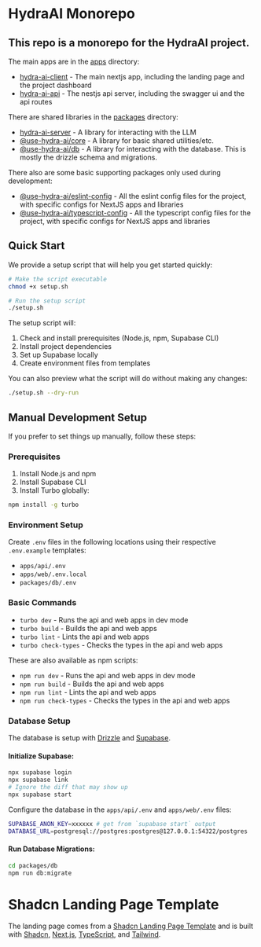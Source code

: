 # HydraAI Monorepo

## This repo is a monorepo for the HydraAI project.

The main apps are in the [apps](./apps) directory:

- [hydra-ai-client](./apps/web) - The main nextjs app, including the landing page and the project dashboard
- [hydra-ai-api](./apps/api) - The nestjs api server, including the swagger ui and the api routes

There are shared libraries in the [packages](./packages) directory:

- [hydra-ai-server](./packages/hydra-ai-server) - A library for interacting with the LLM
- [@use-hydra-ai/core](./packages/core) - A library for basic shared utilities/etc.
- [@use-hydra-ai/db](./packages/db) - A library for interacting with the database. This is mostly the drizzle schema and migrations.

There also are some basic supporting packages only used during development:

- [@use-hydra-ai/eslint-config](./packages/eslint-config) - All the eslint config files for the project, with specific configs for NextJS apps and libraries
- [@use-hydra-ai/typescript-config](./packages/typescript-config) - All the typescript config files for the project, with specific configs for NextJS apps and libraries

## Quick Start

We provide a setup script that will help you get started quickly:

```bash
# Make the script executable
chmod +x setup.sh

# Run the setup script
./setup.sh
```

The setup script will:

1. Check and install prerequisites (Node.js, npm, Supabase CLI)
2. Install project dependencies
3. Set up Supabase locally
4. Create environment files from templates

You can also preview what the script will do without making any changes:

```bash
./setup.sh --dry-run
```

## Manual Development Setup

If you prefer to set things up manually, follow these steps:

### Prerequisites

1. Install Node.js and npm
2. Install Supabase CLI
3. Install Turbo globally:

```bash
npm install -g turbo
```

### Environment Setup

Create `.env` files in the following locations using their respective `.env.example` templates:

- `apps/api/.env`
- `apps/web/.env.local`
- `packages/db/.env`

### Basic Commands

- `turbo dev` - Runs the api and web apps in dev mode
- `turbo build` - Builds the api and web apps
- `turbo lint` - Lints the api and web apps
- `turbo check-types` - Checks the types in the api and web apps

These are also available as npm scripts:

- `npm run dev` - Runs the api and web apps in dev mode
- `npm run build` - Builds the api and web apps
- `npm run lint` - Lints the api and web apps
- `npm run check-types` - Checks the types in the api and web apps

### Database Setup

The database is setup with [Drizzle](https://orm.drizzle.team/docs/introduction/getting-started) and [Supabase](https://supabase.com/).

#### Initialize Supabase:

```bash
npx supabase login
npx supabase link
# Ignore the diff that may show up
npx supabase start
```

Configure the database in the `apps/api/.env` and `apps/web/.env` files:

```bash
SUPABASE_ANON_KEY=xxxxxx # get from `supabase start` output
DATABASE_URL=postgresql://postgres:postgres@127.0.0.1:54322/postgres
```

#### Run Database Migrations:

```bash
cd packages/db
npm run db:migrate
```

# Shadcn Landing Page Template

The landing page comes from a [Shadcn Landing Page Template](https://github.com/nobruf/shadcn-landing-page) and is built with [Shadcn](https://ui.shadcn.com/), [Next.js](https://nextjs.org/), [TypeScript](https://www.typescriptlang.org/), and [Tailwind](https://tailwindcss.com/).
